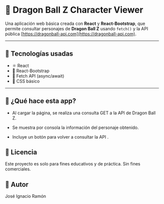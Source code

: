 # 🐉 Dragon Ball Z Character Viewer

Una aplicación web básica creada con **React** y **React-Bootstrap**, que permite consultar personajes de **Dragon Ball Z** usando `fetch()` y la API pública [https://dragonball-api.com](https://dragonball-api.com).

---

## 🚀 Tecnologías usadas

- ⚛️ React
- 🎨 React-Bootstrap
- 📡 Fetch API (async/await)
- 💅 CSS básico

---

## 🧪 ¿Qué hace esta app?

- Al cargar la página, se realiza una consulta GET a la API de Dragon Ball Z.

- Se muestra por consola la información del personaje obtenido.

- Incluye un botón para volver a consultar la API .

## 📄 Licencia

Este proyecto es solo para fines educativos y de práctica. Sin fines comerciales.

## 🙌 Autor

José Ignacio Ramón

